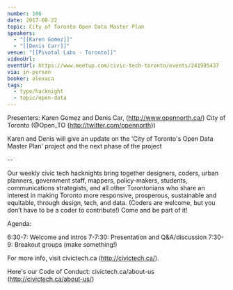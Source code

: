 ```yaml
---
number: 106
date: 2017-08-22
topic: City of Toronto Open Data Master Plan
speakers:
  - "[[Karen Gomez]]"
  - "[[Denis Carr]]"
venue: "[[Pivotal Labs - Toronto]]"
videoUrl: 
eventUrl: https://www.meetup.com/civic-tech-toronto/events/241905437
via: in-person
booker: alexaca
tags:
  - type/hacknight
  - topic/open-data
---
```


Presenters: Karen Gomez and Denis Car, (http://www.opennorth.ca/) City of Toronto (@Open_TO (http://twitter.com/opennorth))

Karen and Denis will give an update on the 'City of Toronto's Open Data Master Plan' project and the next phase of the project

--

Our weekly civic tech hacknights bring together designers, coders, urban planners, government staff, mappers, policy-makers, students, communications strategists, and all other Torontonians who share an interest in making Toronto more responsive, prosperous, sustainable and equitable, through design, tech, and data. (Coders are welcome, but you don’t have to be a coder to contribute!) Come and be part of it!

Agenda:

6:30-7: Welcome and intros
7-7:30: Presentation and Q&A/discussion
7:30-9: Breakout groups (make something!)

For more info, visit civictech.ca (http://civictech.ca/).

Here's our Code of Conduct: civictech.ca/about-us (http://civictech.ca/about-us/)